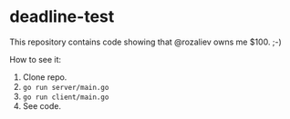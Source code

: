 # deadline-test

This repository contains code showing that @rozaliev owns me $100. ;-)

How to see it:

1. Clone repo.
2. `go run server/main.go`
3. `go run client/main.go`
4. See code.
